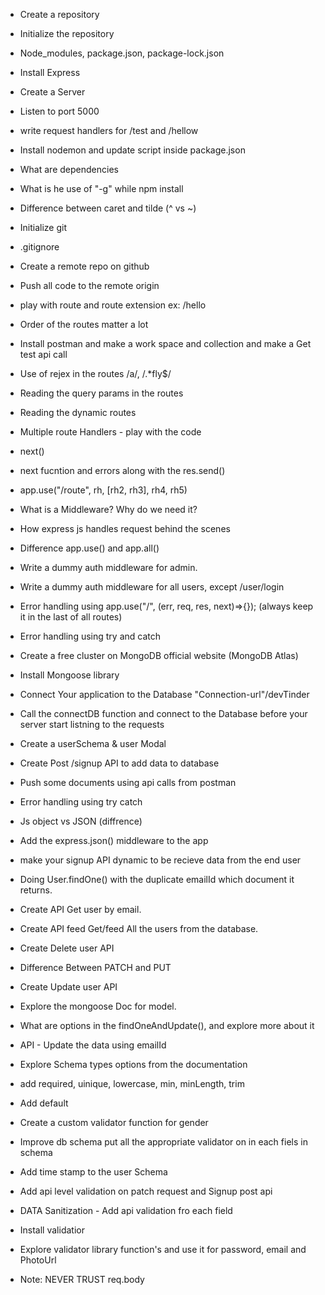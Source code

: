 - Create a repository
- Initialize  the repository
- Node_modules, package.json, package-lock.json
- Install Express
- Create a Server
- Listen to port 5000
- write request handlers for /test and /hellow
- Install nodemon and update script inside package.json
- What are dependencies
- What is he use of "-g" while npm install
- Difference between caret and  tilde (^ vs ~)

- Initialize git 
- .gitignore
- Create a remote repo on github
- Push  all code to the remote origin
- play with route and route extension ex: /hello
- Order of the routes matter a lot
- Install postman and make a work space and collection and make a Get test api call
- Use of rejex in the routes /a/,   /.*fly$/
- Reading the query params in the routes
- Reading the dynamic routes

- Multiple route Handlers - play with the code
- next()
- next fucntion and errors along with the res.send()
- app.use("/route", rh, [rh2, rh3], rh4, rh5)
- What is a Middleware? Why do we need it?
- How express js handles request behind the scenes
- Difference app.use() and app.all()
- Write a dummy auth middleware for admin.
- Write a dummy auth middleware for all users, except /user/login
- Error handling using app.use("/", (err, req, res, next)=>{}); (always keep it in the last of all routes)
- Error handling using try and catch

- Create a free cluster on MongoDB official website (MongoDB Atlas)
- Install Mongoose library
- Connect Your application to the Database "Connection-url"/devTinder
- Call the connectDB function and connect to the Database before your server start listning to the requests
- Create a userSchema & user Modal
- Create Post /signup API to add data to database
- Push some documents using api calls from postman
- Error handling using try catch

- Js object vs JSON (diffrence)
- Add the express.json() middleware to the app
- make your signup API dynamic to be recieve data from the end user
- Doing User.findOne() with the duplicate emailId which document it returns.
- Create API Get user by email.
- Create API feed Get/feed All the users from the database.
- Create Delete user API
- Difference Between PATCH  and PUT
- Create Update user API
- Explore the mongoose Doc for model.
- What are options in the findOneAndUpdate(), and explore more about it
- API - Update the data using emailId

- Explore Schema types options from the documentation
- add required, uinique, lowercase, min, minLength, trim
- Add default
- Create a custom validator function for gender
- Improve db schema put all the appropriate validator on in each fiels in schema
- Add time stamp to the user Schema  
- Add api level validation on patch request and Signup post api
- DATA Sanitization - Add api validation fro each field
- Install validatior 
- Explore validator library function's and use it for password, email and PhotoUrl
- Note: NEVER TRUST req.body